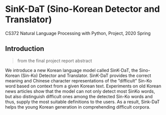 # SinK-DaT (Sino-Korean Detector and Translator)
CS372 Natural Language Processing with Python, Project, 2020 Spring

## Introduction
> from the final project report abstract


We introduce a new Korean language model called SinK-DaT, the Sino-Korean (Sin-Ko) Detector and Translator. 
SinK-DaT provides the correct meaning and Chinese character representations of the ”difficult” Sin-Ko word based on context from a given Korean text. 
Experiments on old Korean news articles show that the model can not only detect most SinKo words, but also distinguish difficult ones among the detected Sin-Ko words and thus, supply the most suitable definitions to the users. 
As a result, Sink-DaT helps the young Korean generation in comprehending difficult corpora.
